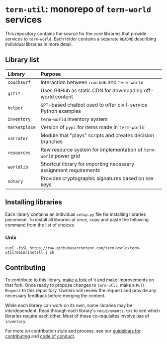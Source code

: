 # `term-util`: monorepo of `term-world` services

This repository contains the source for the core libraries that provide services
to `term-world`. Each folder contains a separate `README` describing individual
libraries in more detail.

## Library list

|Library    |Purpose                                        |
|:----------|:----------------------------------------------|
|`couchsurf`|Interaction between `couchdb` and `term-world` |
|`gitit`    |Uses GitHub as static CDN for downloading off-world content |
|`helper`   |`GPT`-based chatbot used to offer civil-service Python examples |
|`inventory`|`term-world` inventory system |
|`marketplace`|Version of `pypi` for items made in `term-world` |
|`narrator` |Module that "plays" scripts and creates decision branches |
|`resources`|Raw resource system for implementation of `term-world` power grid |
|`worldlib` |Shortcut library for importing necessary assignment requirements |
|`notary`   |Provides cryptographic signatures based on `SSH` keys |

## Installing libraries

Each library contains an individual `setup.py` file for installing libraries
piecemeal. To install all libraries at once, copy and paste the following command
from the list of choices

### Unix

`curl -fsSL https://raw.githubusercontent.com/term-world/term-util/main/install | sh`

## Contributing

To contribute to this library, [make a fork](https://docs.github.com/en/get-started/quickstart/fork-a-repo)
of it and make improvements on that fork. Once ready to propose changes to `term-util`,
make a `Pull Request` to this repository. Owners will review the request and provide
any necessary feedback before merging the content.

While each library can work on its own, some libraries may be interdependent. Read through
each library's `requirements.txt` to see which libraries require each other. Most of these
co-requisites involve use of `inventory`.

For more on contribution style and process, see our [guidelines for contributing](CONTRIBUTING.md)
and [code of conduct](CODE_OF_CONDUCT.md).
